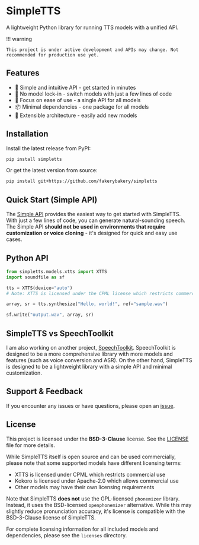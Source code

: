 # SimpleTTS

A lightweight Python library for running TTS models with a unified API.

!!! warning

    This project is under active development and APIs may change. Not recommended for production use yet.

## Features

- 🚀 Simple and intuitive API - get started in minutes
- 🔄 No model lock-in - switch models with just a few lines of code  
- 🎯 Focus on ease of use - a single API for all models
- 📦 Minimal dependencies - one package for all models
- 🔌 Extensible architecture - easily add new models

## Installation

Install the latest release from PyPI:

```bash
pip install simpletts
```

Or get the latest version from source:

```bash
pip install git+https://github.com/fakerybakery/simpletts
```

## Quick Start (Simple API)

The [Simple API](simple.md) provides the easiest way to get started with SimpleTTS. With just a few lines of code, you can generate natural-sounding speech. The Simple API **should not be used in environments that require customization or voice cloning** - it's designed for quick and easy use cases.

## Python API

```python
from simpletts.models.xtts import XTTS
import soundfile as sf

tts = XTTS(device="auto")
# Note: XTTS is licensed under the CPML license which restricts commercial use.

array, sr = tts.synthesize("Hello, world!", ref="sample.wav")

sf.write("output.wav", array, sr)
```

## SimpleTTS vs SpeechToolkit

I am also working on another project, [SpeechToolkit](https://github.com/ml-for-speech/speechtoolkit). SpeechToolkit is designed to be a more comprehensive library with more models and features (such as voice conversion and ASR). On the other hand, SimpleTTS is designed to be a lightweight library with a simple API and minimal customization.

## Support & Feedback

If you encounter any issues or have questions, please open an [issue](https://github.com/fakerybakery/simpletts/issues).

## License

This project is licensed under the **BSD-3-Clause** license. See the [LICENSE](LICENSE) file for more details.

While SimpleTTS itself is open source and can be used commercially, please note that some supported models have different licensing terms:

- XTTS is licensed under CPML which restricts commercial use
- Kokoro is licensed under Apache-2.0 which allows commercial use
- Other models may have their own licensing requirements

Note that SimpleTTS **does not** use the GPL-licensed `phonemizer` library. Instead, it uses the BSD-licensed `openphonemizer` alternative. While this may slightly reduce pronunciation accuracy, it's license is compatible with the BSD-3-Clause license of SimpleTTS.

For complete licensing information for all included models and dependencies, please see the `licenses` directory.
